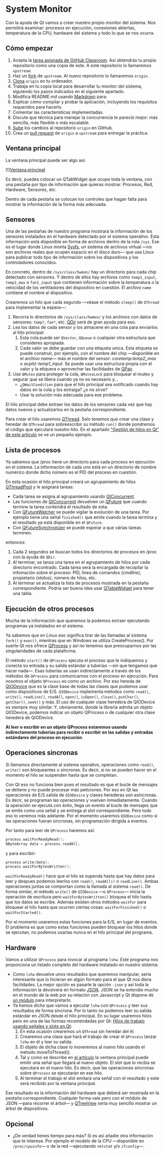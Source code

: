 # System Monitor

Con la ayuda de Qt vamos a crear nuestro propio monitor del sistema. Nos permitirá examinar: procesos en ejecución, conexiones abiertas, temperatura de la CPU, hardware del sistema y todo lo que se nos ocurra.

## Cómo empezar

 1. Acepta la [tarea asignada de GitHub Classroom](https://classroom.github.com/assignment-invitations/db3c0db7dc53b0bce07d4d2cf3826f97). Así obtendrás tu propio repositorio como una copia de este. A este repositorio lo llamaremos `upstream`.
 2. Haz un [fork](https://guides.github.com/activities/forking/) de `upstream`. Al nuevo repositorio lo llamaremos `origin`.
 3. [Clona](http://gitref.org/creating/#clone) `origin` en tu ordenador.
 4. Trabaja en tu copia local para desarrollar tu monitor del sistema, siguiendo los pasos indicados en el siguiente apartado.
 5. Modifica README.md usando [Markdown](https://guides.github.com/features/mastering-markdown/) para:
   1. Explicar cómo compilar y probar la aplicación, incluyendo los requisitos requeridos para hacerlo.
   2. Comentar las características implementadas.
   3. Discute que técnica para manejar la concurrencia te pareció mejor: más sencilla, más flexible o más escalable.
 5. [Sube](http://gitref.org/remotes/#push) los cambios al repositorio `origin` en GitHub.
 6. Crea un [pull request](https://help.github.com/articles/creating-a-pull-request) de `origin` a `upstream` para entregar la práctica.

## Ventana principal

La ventana principal puede ser algo así:

[!][Ventana principal](/../master/images/main-window.png)

Es decir, puedes colocar un QTabWidget que ocupe toda la ventana, con una pestaña por tipo de información que quieras mostrar: Procesos, Red, Hardware, Sensores, etc.

Dentro de cada pestaña se colocan los controles que hagan falta para mostrar la información de la forma más adecuada.

## Sensores

Una de las pestañas de nuestro programa mostrará la información de los sensores instalados en el hardware detectado por el sistema operativo. Esta información está disponible en forma de archivos dentro de la ruta `/sys`. Ese es el lugar donde Linux monta [Sysfs](https://es.wikipedia.org/wiki/Sysfs), un sistema de archivos virtual —no son archivos reales que ocupen espacio en el disco duro— que usa Linux para publicar todo tipo de información sobre los dispositivos y los controladores conocidos.

En concreto, dentro de `/sys/class/hwmon/` hay un directorio para cada chip detectado con sensores. Y dentro de ellos hay archivos como `temp1_input`, `temp1_max` o `fan1_input` que contienen información sobre la temperatura o la velocidad de los ventiladores del dispositivo en cuestión. El archivo `name` contiene el nombre al dispositivo.

Crearemos un hilo que cada segundo —véase el método `sleep()` de `QThread` para implementar la espera—:

 1. Recorra lo directorios de `/sys/class/hwmon/` y los archivos con datos de sensores: `temp*`, `fan*`, etc. [QDir](http://doc.qt.io/qt-5/qdir.html) será de gran ayuda para eso.
 2. Lea los datos de cada sensor y los almacene en una cola para enviarlos al hilo principal:
    1. Esta cola puede ser `QVector`, `QQueue` o cualquier otra estructura que consideres apropiada.
    2. Cada valor se debe guardar con una etiqueta unica. Esta etiqueta se puede construir, por ejemplo, con el nombre del chip —disponible en el archivo _name_— más el nombre del sensor: _coretemp:temp2\_max_ o _acpitz-temp1\_input_. Se puede usar una estructura propia con el valor y la etiquera o aprovechar las facilidades de [QPair](http://doc.qt.io/qt-5/qpair.html).
 3. Use `QMutex` para proteger la cola, `QMutexLock` para bloquear el mutex y segurar que se libera cuando ya no es necesario y...
    * ¿`QWaitCondition` para que el hilo principal sea notificado cuando hay datos en la cola y los extraiga? ¿o no sirve?
    * Usar la solución más adecuada para ese problema.

El hilo principal debe extraer los datos de los sensores cada vez que hay datos nuevos y actualizarlos en la pestaña correspondiente.

Para crear el hilo usaremos [QThread](http://doc.qt.io/qt-5/qthread.html). Solo tenemos que crear una clase y heredar de `QThread` para sobreescribir su método `run()` donde pondremos el código que ejecutará nuestro hilo. En el apartado ["Gestión de hilos en Qt" de este artículo](https://jmtorres.webs.ull.es/me/2013/02/introduccion-al-uso-de-hilos-en-qt/) se ve un pequeño ejemplo.

## Lista de procesos

Ya sabemos que /proc tiene un directorio para cada proceso en ejecución en el sistema. La información de cada uno está en un directorio de nombre numérico donde dicho número es el PID del proceso en cuestión.

En esta ocasión el hilo principal creará un agrupamiento de hilos [QThreadPool](http://doc.qt.io/qt-5/qthreadpool.html) y le asignará tareas:

 * Cada tarea se asigna al agrupamiento usando [QtConcurrent](http://doc.qt.io/qt-5/qtconcurrent-index.html).
 * Las funciones de [QtConcurrent](http://doc.qt.io/qt-5/qtconcurrent-index.html) devuelven un [QFuture](http://doc.qt.io/qt-5/qfuture.html) que cuando termine la tarea contendrá el resultado de esta.
 * Con [QFutureWatcher](http://doc.qt.io/qt-5/qfuturewatcher.html) se puede vigilar la evolución de una tarea. Por ejemplo tiene una señal `finished()` que emite cuando la tarea termina y el resultado ya está
 disponible en el `QFuture`.
 * Con [QFutureSynchronizer](http://doc.qt.io/qt-5/qfuturesynchronizer.html) se puede esperar a que várias tareas terminen.

entonces: 
 
 1. Cada 2 segundos se buscan todos los directorios de procesos en /proc con la ayuda de `QDir`.
 2. Al terminar, se lanza una tarea en el agrupamiento de hilos por cada directorio encontrado. Cada tarea será la encargada de recopilar la infomación sobre el proceso: PID, línea de comandos _(cmdline)_, propietario _(status)_, número de hilos, etc.
 3. Al terminar se actualiza la lista de procesos mostrada en la pestaña correspondiente. Podría ser buena idea usar [QTableWidget](http://doc.qt.io/qt-4.8/qtablewidget.html) para tener una tabla.

## Ejecución de otros procesos

Mucha de la información que queremos la podemos extraer ejecutando programas ya instalados en el sistema.

Ya sabemos que en Linux eso significa tirar de las llamadas al sistema `fork()` y `exec()`, mientras que en Windows se utiliza CreateProcess(). Por suerte Qt nos ofrece [QProcess](http://doc.qt.io/qt-5/qprocess.html) y así no tenemos que preocuparnos por las singularidades de cada plataforma.

El método `start()` de `QProcess` ejecuta el proceso que le indiquemos y conecta su entrada y su salida estándar a tuberías —sin que tengamos que hacer nada—. Esas tuberías se usan indirectamente a través de los métodos de `QProcess` para comunicarnos con el proceso en ejecución. Para nosotros el objeto `QProcess` es como un archivo. Por eso hereda de [QIODevice](http://doc.qt.io/qt-5/qiodevice.html) que es la clase base de todas las clases que podemos usar como dispositivos de E/S. `QIODevice` implementa métodos como `read()`, `write()`, `readLine()`, `readAll`, `open()`, `isOpen()`, `close()`, `putChar()`, `getChar()`, `seek()` y más. El uso de cualquier clase heredera de QIODevice es siempre muy similar. Y, obviamente, donde la librería admita un objeto QIODevice, podemos indicar un objeto QProcess o de cualquier otra clase heredera de QIODevice.

**Al leer o escribir en un objeto QProcess estaremos usando indirectamente tuberías para recibir o escribir en las salidas y entradas estándares del proceso en ejecución**.

## Operaciones sincronas

Si llamamos directamente al sistema operativo, operaciones como `read()`, `write()` son bloqueantes o síncronas. Es decir, si no se pueden hacer en el momento el hilo se suspenden hasta que se completan.

Con Qt eso no funciona bien pues el resultado es que el bucle de mensajes se detiene y no puede procesar más peticiones. Por eso en Qt las operaciones de E/S salida de `QIODevice` y clases herederas son asíncronas. Es decir, se programan las operaciones y vuelven inmediatamente. Cuando la operación se ejecuta con éxito, llega un evento al bucle de mensajes que se emite como una señal y se entrega al slot correspondiente. Pero todo eso lo veremos más adelante. Por el momento usaremos `QIODevice` como si las operaciones fueran síncronas, sin programación dirigida a eventos.

Por tanto para leer de `QProcess` haremos así:

~~~.cpp
process.waitForReadyRead();
QByteArray data = process.readAll;
~~~

y para escribir:

~~~.cpp
process.write(data);
process.waitForBytesWritten();
~~~

`waitForReadyRead()` hace que el hilo se supenda hasta que hay datos para leer y despues podemos leerlos con `read()`, `readAll()` o `readLine()`. Ambas operaciones juntas se comportan como la llamada al sistema `read()`. De forma similar, el método `write()` de `QIODevice` —o `QProcess`— inicia la operación de escritura pero `waitForBytesWritten()` bloquea el hilo hasta que los datos se escribe. Además existen otros métodos `waitFor` para bloquear el hilo hasta que ocurren ciertas cosas: `waitForFinished()` o `waitForStarted()`.

Por el momento usaremos estas funciones para la E/S, en lugar de eventos. El problema es que como estas funciones pueden bloquear los hilos donde se ejecutan, no podemos usarlas nunca en el hilo principal del programa.

## Hardware

Vamos a utilizar `QProcess` para invocar al programa `lshw`. Este programa nos proporciona un listado completo del hardware instalado en nuestro sistema:

 * Como `lshw` devuelve unos resultados que queremos manipular, sería interesante que lo hicieran en algún formato para el que Qt nos diera facilidades. La mejor opción es pasarle la opción `-json` y así toda la información la devolverá en formato [JSON](https://en.wikipedia.org/wiki/JSON). JSON se ha extendio mucho en el mundo de la web por su relación con Javascript y Qt dispone de [un módulo](http://doc.qt.io/qt-5/json.html) para interpretarlo.
 * Ya hemos dicho que vamos a ejecutar `lshw` con `QProcess` y leer sus resultados de forma síncrona. Por lo tanto no podemos leer su salida estándar en JSON desde el hilo principal. En su lugar usaremos hilos pero en una de las formas recomendadas por Qt: [Hilos de trabajo usando señales y slots en Qt](https://jmtorres.webs.ull.es/me/2013/02/hilos-de-trabajo-usando-senales-y-slots-en-qt/):
   1. En esta ocasión crearemos un `QThread` sin heredar del él.
   2. Crearemos una clase que hará el trabajo de crear el `QProcess` lanzar `lshw` en él y leer su salida.
   3. El objeto de dicha clase lo moveremos al nuevo hilo usando el método moveToThread().
   4. Tal y como se describe en [el artículo](https://jmtorres.webs.ull.es/me/2013/02/hilos-de-trabajo-usando-senales-y-slots-en-qt/) la ventana principal puede emitir una señal que llegará al nuevo objeto. El slot que lo reciba se ejecutará en el nuevo hilo. Es decir, que las operaciones síncronas sobre `QProcess` se ejecutarán en ese hilo.
   5. Al terminar el trabajo el slot emitará una señál con el resultado y este será recibido por la ventana principal.

Ese resultado es la información del hardware que deberá ser mostrada en la pestaña correspondiente. Cualquier forma vale pero con el módulo de JSON —para recorrer el árbol— y [QTreeView](http://doc.qt.io/qt-5/QTreeView.html#details) sería muy sencillo mostrar un árbol de dispositivos.

## Opcional

 * ¿De verdad tienes tiempo para más? Si es así añadie otra información que te interese. Por ejemplo el modelo de la CPU —disponible en `/proc/cpuinfo`— o de la red —ejecutando `netstat` y/o `ifconfig`—.

